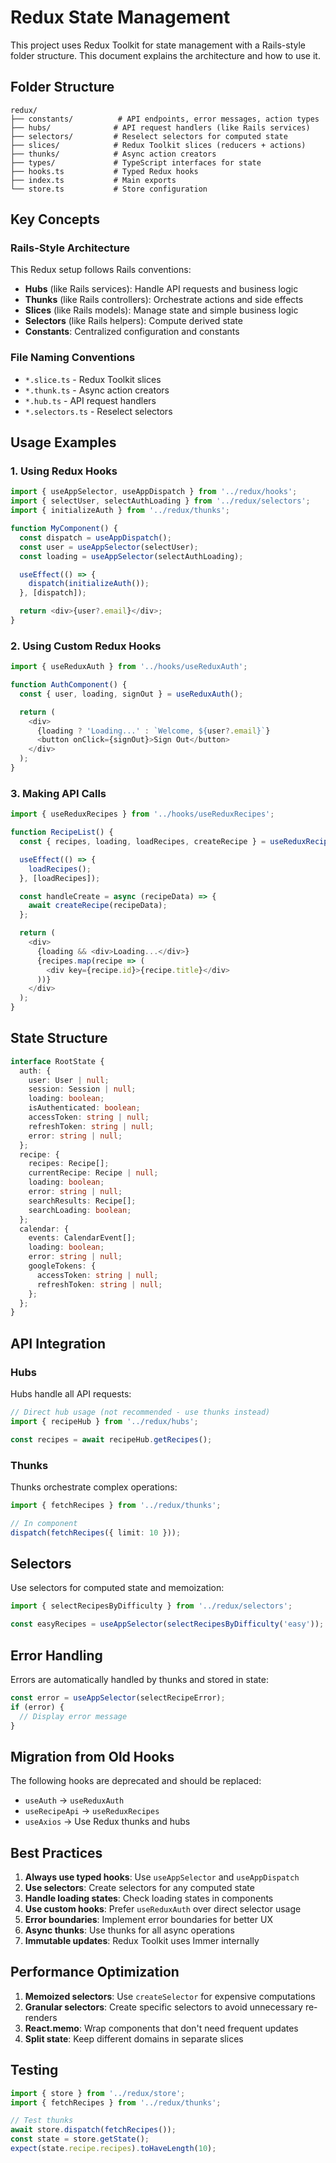 # Redux State Management

This project uses Redux Toolkit for state management with a Rails-style folder structure. This document explains the architecture and how to use it.

## Folder Structure

```
redux/
├── constants/          # API endpoints, error messages, action types
├── hubs/              # API request handlers (like Rails services)
├── selectors/         # Reselect selectors for computed state
├── slices/            # Redux Toolkit slices (reducers + actions)
├── thunks/            # Async action creators
├── types/             # TypeScript interfaces for state
├── hooks.ts           # Typed Redux hooks
├── index.ts           # Main exports
└── store.ts           # Store configuration
```

## Key Concepts

### Rails-Style Architecture

This Redux setup follows Rails conventions:
- **Hubs** (like Rails services): Handle API requests and business logic
- **Thunks** (like Rails controllers): Orchestrate actions and side effects
- **Slices** (like Rails models): Manage state and simple business logic
- **Selectors** (like Rails helpers): Compute derived state
- **Constants**: Centralized configuration and constants

### File Naming Conventions

- `*.slice.ts` - Redux Toolkit slices
- `*.thunk.ts` - Async action creators
- `*.hub.ts` - API request handlers
- `*.selectors.ts` - Reselect selectors

## Usage Examples

### 1. Using Redux Hooks

```typescript
import { useAppSelector, useAppDispatch } from '../redux/hooks';
import { selectUser, selectAuthLoading } from '../redux/selectors';
import { initializeAuth } from '../redux/thunks';

function MyComponent() {
  const dispatch = useAppDispatch();
  const user = useAppSelector(selectUser);
  const loading = useAppSelector(selectAuthLoading);

  useEffect(() => {
    dispatch(initializeAuth());
  }, [dispatch]);

  return <div>{user?.email}</div>;
}
```

### 2. Using Custom Redux Hooks

```typescript
import { useReduxAuth } from '../hooks/useReduxAuth';

function AuthComponent() {
  const { user, loading, signOut } = useReduxAuth();

  return (
    <div>
      {loading ? 'Loading...' : `Welcome, ${user?.email}`}
      <button onClick={signOut}>Sign Out</button>
    </div>
  );
}
```

### 3. Making API Calls

```typescript
import { useReduxRecipes } from '../hooks/useReduxRecipes';

function RecipeList() {
  const { recipes, loading, loadRecipes, createRecipe } = useReduxRecipes();

  useEffect(() => {
    loadRecipes();
  }, [loadRecipes]);

  const handleCreate = async (recipeData) => {
    await createRecipe(recipeData);
  };

  return (
    <div>
      {loading && <div>Loading...</div>}
      {recipes.map(recipe => (
        <div key={recipe.id}>{recipe.title}</div>
      ))}
    </div>
  );
}
```

## State Structure

```typescript
interface RootState {
  auth: {
    user: User | null;
    session: Session | null;
    loading: boolean;
    isAuthenticated: boolean;
    accessToken: string | null;
    refreshToken: string | null;
    error: string | null;
  };
  recipe: {
    recipes: Recipe[];
    currentRecipe: Recipe | null;
    loading: boolean;
    error: string | null;
    searchResults: Recipe[];
    searchLoading: boolean;
  };
  calendar: {
    events: CalendarEvent[];
    loading: boolean;
    error: string | null;
    googleTokens: {
      accessToken: string | null;
      refreshToken: string | null;
    };
  };
}
```

## API Integration

### Hubs

Hubs handle all API requests:

```typescript
// Direct hub usage (not recommended - use thunks instead)
import { recipeHub } from '../redux/hubs';

const recipes = await recipeHub.getRecipes();
```

### Thunks

Thunks orchestrate complex operations:

```typescript
import { fetchRecipes } from '../redux/thunks';

// In component
dispatch(fetchRecipes({ limit: 10 }));
```

## Selectors

Use selectors for computed state and memoization:

```typescript
import { selectRecipesByDifficulty } from '../redux/selectors';

const easyRecipes = useAppSelector(selectRecipesByDifficulty('easy'));
```

## Error Handling

Errors are automatically handled by thunks and stored in state:

```typescript
const error = useAppSelector(selectRecipeError);
if (error) {
  // Display error message
}
```

## Migration from Old Hooks

The following hooks are deprecated and should be replaced:

- `useAuth` → `useReduxAuth`
- `useRecipeApi` → `useReduxRecipes`
- `useAxios` → Use Redux thunks and hubs

## Best Practices

1. **Always use typed hooks**: Use `useAppSelector` and `useAppDispatch`
2. **Use selectors**: Create selectors for any computed state
3. **Handle loading states**: Check loading states in components
4. **Use custom hooks**: Prefer `useReduxAuth` over direct selector usage
5. **Error boundaries**: Implement error boundaries for better UX
6. **Async thunks**: Use thunks for all async operations
7. **Immutable updates**: Redux Toolkit uses Immer internally

## Performance Optimization

1. **Memoized selectors**: Use `createSelector` for expensive computations
2. **Granular selectors**: Create specific selectors to avoid unnecessary re-renders
3. **React.memo**: Wrap components that don't need frequent updates
4. **Split state**: Keep different domains in separate slices

## Testing

```typescript
import { store } from '../redux/store';
import { fetchRecipes } from '../redux/thunks';

// Test thunks
await store.dispatch(fetchRecipes());
const state = store.getState();
expect(state.recipe.recipes).toHaveLength(10);
```
